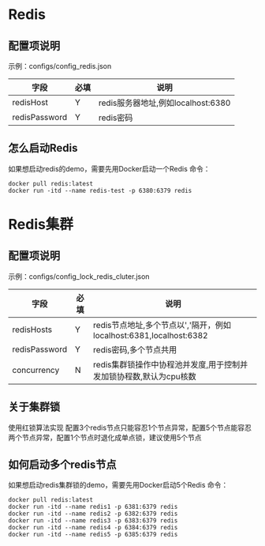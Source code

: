 # Redis

## 配置项说明
示例：configs/config_redis.json

| 字段 | 必填 | 说明 |
| --- | --- | --- |
| redisHost | Y | redis服务器地址,例如localhost:6380 |
| redisPassword | Y | redis密码 |

## 怎么启动Redis
如果想启动redis的demo，需要先用Docker启动一个Redis
命令：
```shell
docker pull redis:latest
docker run -itd --name redis-test -p 6380:6379 redis
```

# Redis集群

## 配置项说明
示例：configs/config_lock_redis_cluter.json

| 字段 | 必填 | 说明 |
| --- | --- | --- |
| redisHosts | Y | redis节点地址,多个节点以','隔开，例如localhost:6381,localhost:6382 |
| redisPassword | Y | redis密码,多个节点共用 |
| concurrency | N | redis集群锁操作中协程池并发度,用于控制并发加锁协程数,默认为cpu核数 |

## 关于集群锁
使用红锁算法实现
配置3个redis节点只能容忍1个节点异常，配置5个节点能容忍两个节点异常，配置1个节点时退化成单点锁，建议使用5个节点

## 如何启动多个redis节点
如果想启动redis集群锁的demo，需要先用Docker启动5个Redis
命令：
```shell
docker pull redis:latest
docker run -itd --name redis1 -p 6381:6379 redis
docker run -itd --name redis2 -p 6382:6379 redis
docker run -itd --name redis3 -p 6383:6379 redis
docker run -itd --name redis4 -p 6384:6379 redis
docker run -itd --name redis5 -p 6385:6379 redis
```
